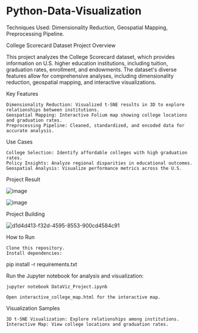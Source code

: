 # Python-Data-Visualization
Techniques Used: Dimensionality Reduction, Geospatial Mapping, Preprocessing Pipeline.

College Scorecard Dataset Project
Overview

This project analyzes the College Scorecard dataset, which provides information on U.S. higher education institutions, including tuition, graduation rates, enrollment, and endowments. The dataset's diverse features allow for comprehensive analyses, including dimensionality reduction, geospatial mapping, and interactive visualizations.

Key Features

    Dimensionality Reduction: Visualized t-SNE results in 3D to explore relationships between institutions.
    Geospatial Mapping: Interactive Folium map showing college locations and graduation rates.
    Preprocessing Pipeline: Cleaned, standardized, and encoded data for accurate analysis.

Use Cases

    College Selection: Identify affordable colleges with high graduation rates.
    Policy Insights: Analyze regional disparities in educational outcomes.
    Geospatial Analysis: Visualize performance metrics across the U.S.

Project Result

![image](https://github.com/user-attachments/assets/012cc90d-f1ea-49ea-978a-d1b1e864cde8)

![image](https://github.com/user-attachments/assets/6c255023-e16c-4942-868e-f3dbc05d34ec)

Project Building

![d1d4d413-f32d-4595-8553-900cd4584c91](https://github.com/user-attachments/assets/03c503ab-5c69-4244-a2c2-e32f161203f7)


How to Run

    Clone this repository.
    Install dependencies:

pip install -r requirements.txt

Run the Jupyter notebook for analysis and visualization:

    jupyter notebook DataViz_Project.ipynb

    Open interactive_college_map.html for the interactive map.

Visualization Samples

    3D t-SNE Visualization: Explore relationships among institutions.
    Interactive Map: View college locations and graduation rates.
